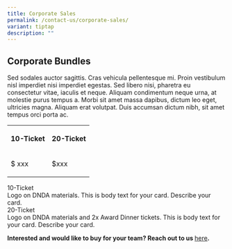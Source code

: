 ```yaml
---
title: Corporate Sales
permalink: /contact-us/corporate-sales/
variant: tiptap
description: ""
---
```

<h2><strong>Corporate Bundles</strong></h2>
<p>Sed sodales auctor sagittis. Cras vehicula pellentesque mi. Proin vestibulum
nisl imperdiet nisi imperdiet egestas. Sed libero nisi, pharetra eu consectetur
vitae, iaculis et neque. Aliquam condimentum neque urna, at molestie purus
tempus a. Morbi sit amet massa dapibus, dictum leo eget, ultricies magna.
Aliquam erat volutpat. Duis accumsan dictum nibh, sit amet tempus orci
porta ac.</p>
<table style="minWidth: 50px">
<colgroup>
<col>
<col>
</colgroup>
<tbody>
<tr>
<th rowspan="1" colspan="1">
<p>10-Ticket</p>
</th>
<th rowspan="1" colspan="1">
<p>20-Ticket</p>
</th>
</tr>
<tr>
<td rowspan="1" colspan="1">
<p>$ xxx</p>
</td>
<td rowspan="1" colspan="1">
<p>$xxx</p>
</td>
</tr>
</tbody>
</table>
<p></p>
<div class="isomer-card-grid">
<div class="isomer-card">
<div class="isomer-card-body">
<div class="isomer-card-title">10-Ticket</div>
<div class="isomer-card-description">Logo on DNDA materials. This is body text for your card. Describe your
card.</div>
</div>
</div>
<div class="isomer-card">
<div class="isomer-card-body">
<div class="isomer-card-title">20-Ticket</div>
<div class="isomer-card-description">Logo on DNDA materials and 2x Award Dinner tickets. This is body text
for your card. Describe your card.</div>
</div>
</div>
</div>
<p><strong>Interested and would like to buy for your team? Reach out to us </strong>
<a href="test" rel="noopener nofollow" target="_blank">here</a><strong>.</strong>
</p>